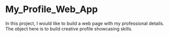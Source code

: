 # My_Profile_Web_App
In this project, I would like to build a web page with my professional details. The object here is to build creative profile showcasing skills. 
